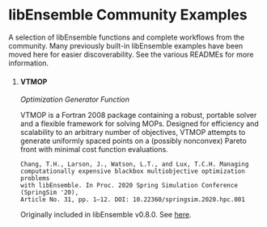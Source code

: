 # libEnsemble Community Examples
A selection of libEnsemble functions and complete workflows from the community.
Many previously built-in libEnsemble examples have been moved here
for easier discoverability. See the various READMEs for more information.

1. #### VTMOP
    *Optimization Generator Function*

    VTMOP is a Fortran 2008 package containing a robust, portable solver and
    a flexible framework for solving MOPs. Designed for efficiency and
    scalability to an arbitrary number of objectives, VTMOP attempts to generate
    uniformly spaced points on a (possibly nonconvex) Pareto front with minimal
    cost function evaluations.

    ```
    Chang, T.H., Larson, J., Watson, L.T., and Lux, T.C.H. Managing
    computationally expensive blackbox multiobjective optimization problems
    with libEnsemble. In Proc. 2020 Spring Simulation Conference (SpringSim '20),
    Article No. 31, pp. 1–12. DOI: 10.22360/springsim.2020.hpc.001
    ```

    Originally included in libEnsemble v0.8.0. See [here](https://github.com/Libensemble/libensemble/tree/main/libensemble/gen_funcs/vtmop_libe).
